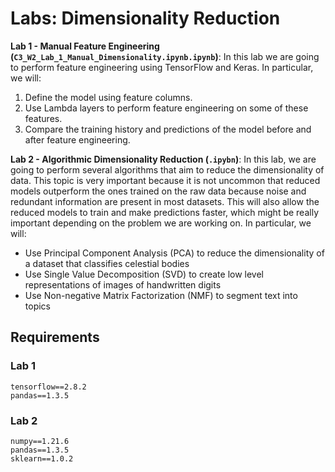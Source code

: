 # Labs: Dimensionality Reduction
**Lab 1 - Manual Feature Engineering (`C3_W2_Lab_1_Manual_Dimensionality.ipynb.ipynb`)**: 
 In this lab we are going to perform feature engineering using TensorFlow and Keras. In particular, we will:
1. Define the model using feature columns.
2. Use Lambda layers to perform feature engineering on some of these features.
3. Compare the training history and predictions of the model before and after feature engineering.

**Lab 2 - Algorithmic Dimensionality Reduction (`.ipybn`)**: In this lab, we are going to perform several algorithms that aim to reduce the dimensionality of data. This topic is very important because it is not uncommon that reduced models outperform the ones trained on the raw data because noise and redundant information are present in most datasets. This will also allow the reduced models to train and make predictions faster, which might be really important depending on the problem we are working on. In particular, we will:
- Use Principal Component Analysis (PCA) to reduce the dimensionality of a dataset that classifies celestial bodies
- Use Single Value Decomposition (SVD) to create low level representations of images of handwritten digits
- Use Non-negative Matrix Factorization (NMF) to segment text into topics

## Requirements
### Lab 1
`tensorflow==2.8.2`  
`pandas==1.3.5`

### Lab 2
`numpy==1.21.6`  
`pandas==1.3.5`  
`sklearn==1.0.2`